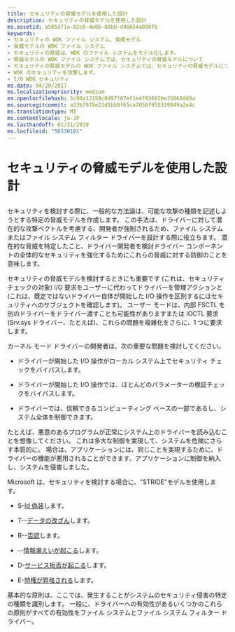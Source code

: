 ```yaml
---
title: セキュリティの脅威モデルを使用した設計
description: セキュリティの脅威モデルを使用した設計
ms.assetid: a505df1a-82c0-4e0b-88bb-d96654a098fb
keywords:
- セキュリティの WDK ファイル システム、脅威モデル
- 脅威モデルの WDK ファイル システム
- セキュリティの脅威は、WDK のファイル システムをモデル化します。
- 脅威モデルの WDK ファイル システムでは、セキュリティの脅威モデルについて
- セキュリティの脅威モデルの WDK ファイル システムでは、セキュリティの脅威モデルについて
- WDK のセキュリティを攻撃します。
- I/O WDK セキュリティ
ms.date: 04/20/2017
ms.localizationpriority: medium
ms.openlocfilehash: 5c90a12159c0d97f87ef1e4f036020e35668dd9a
ms.sourcegitcommit: a33b7978e22d5bb9f65ca7056f955319049a2e4c
ms.translationtype: MT
ms.contentlocale: ja-JP
ms.lasthandoff: 01/31/2019
ms.locfileid: "56530181"
---
```

# <a name="designing-with-security-threat-models"></a>セキュリティの脅威モデルを使用した設計


## <span id="ddk_designing_with_security_threat_models_if"></span><span id="DDK_DESIGNING_WITH_SECURITY_THREAT_MODELS_IF"></span>


セキュリティを検討する際に、一般的な方法論は、可能な攻撃の種類を記述しようとする特定の脅威モデルを作成します。 この手法は、ドライバーに対して潜在的な攻撃ベクトルを考慮する、開発者が強制されるため、ファイル システムまたはファイル システム フィルター ドライバーを設計する際に役立ちます。 潜在的な脅威を特定したこと、ドライバー開発者を検討ドライバー コンポーネントの全体的なセキュリティを強化するためにこれらの脅威に対する防御のことを意味します。

セキュリティの脅威モデルを検討するときにも重要です (これは、セキュリティ チェックの対象) I/O 要求をユーザーに代わってドライバーを管理アクションと (これは、既定ではないドライバー自体が開始した I/O 操作を区別するにはセキュリティへのサブジェクトを確認します)。 ユーザー モードは、内部 FSCTL を別のドライバーをドライバー渡すことも可能性がありますまたは IOCTL 要求 (Srv.sys ドライバー、たとえば)、これらの問題を複雑化をさらに、1 つに要求します。

カーネル モード ドライバーの開発者は、次の重要な問題を検討してください。

-   ドライバーが開始した I/O 操作がローカル システム上でセキュリティ チェックをバイパスします。

-   ドライバーが開始した I/O 操作では、ほとんどのパラメーターの検証チェックをバイパスします。

-   ドライバーでは、信頼できるコンピューティング ベースの一部であるし、システム全体を制御できます。

たとえば、悪意のあるプログラムが正常にシステム上のドライバーを読み込むことを想像してください。 これは多大な制御を実現して、システムを危険にさらす本質的に。 場合は、アプリケーションには、同じことを実現するために、ドライバーの機能が悪用されることができます、アプリケーションに制御を納入し、システムを侵害しました。

Microsoft は、セキュリティを検討する場合に、"STRIDE"モデルを使用します。

-   S-[Id 偽装](spoofing-identity.md)します。

-   T--[データの改ざん](tampering-with-data.md)します。

-   R--[否認](repudiation.md)します。

-   --[情報漏えいが起こる](information-disclosure.md)します。

-   D-[サービス拒否が起こる](denial-of-service.md)します。

-   E-[特権が昇格される](elevation-of-privilege.md)します。

基本的な原則は、ここでは、発生することがシステムのセキュリティ侵害の特定の種類を識別します。 一般に、ドライバーへの有効性があるいくつかのこれらの原則がすべての有効性をファイル システムとファイル システム フィルター ドライバー。

 

 




